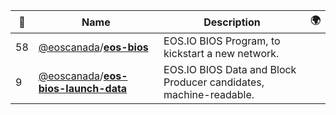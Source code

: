 |:star2: | Name | Description | 🌍|
|---|---|---|---|
|58|[@eoscanada](https://github.com/eoscanada)/[**eos-bios**](https://github.com/eoscanada/eos-bios)|EOS.IO BIOS Program, to kickstart a new network.||
|9|[@eoscanada](https://github.com/eoscanada)/[**eos-bios-launch-data**](https://github.com/eoscanada/eos-bios-launch-data)|EOS.IO BIOS Data and Block Producer candidates, machine-readable.||

